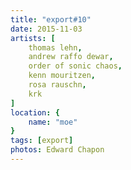 ```yaml
---
title: "export#10"
date: 2015-11-03
artists: [
    thomas lehn,
    andrew raffo dewar,
    order of sonic chaos,
    kenn mouritzen,
    rosa rauschn,
    krk
]
location: {
    name: "moe"
}
tags: [export]
photos: Edward Chapon
---
```


